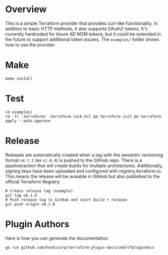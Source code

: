 # Overview
This is a simple Terraform provider that provides curl-like functionality.  In addition to basic HTTP methods, it also supports OAuth2 tokens.  It's currently hardcoded for Azure AD M2M tokens, but it could be extended in the future to support additional token issuers.  The `examples/` folder shows how to use the provider.

# Make
```
make install
```

# Test
```
cd examples/
rm -fr .terraform/ .terraform.lock.hcl && terraform init && terraform apply --auto-approve
```

# Release
Releases are automatically created when a tag with the semantic versioning format `vX.Y.Z` (ex `v1.0.0`) is pushed to the GitHub repo.
There is a pipeline/action that will create builds for multiple architectures.  Additionally, signing keys have been uploaded and configured with registry.terraform.io.  This means the release will be avaiable in GitHub but also published to the official Terraform Registry.
```
# Create release tag (example)
git tag v0.1.0
# Push release tag to GitHub and start build + release
git push origin v0.1.0
```

# Plugin Authors
Here is how you can generate the documentation
```
go run github.com/hashicorp/terraform-plugin-docs/cmd/tfplugindocs
```